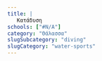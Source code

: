 ```yaml
---
title: |
   Κατάδυση
schools: ["#N/A"]
category: "Θάλασσα"
slugSubcategory: "diving"
slugCategory: "water-sports"
---
```


